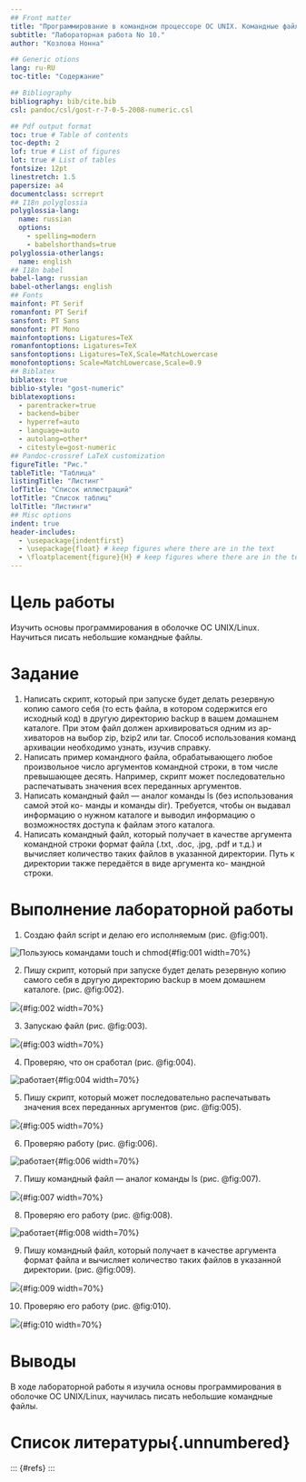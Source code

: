```yaml
---
## Front matter
title: "Программирование в командном процессоре ОС UNIX. Командные файлы"
subtitle: "Лабораторная работа No 10."
author: "Козлова Нонна"

## Generic otions
lang: ru-RU
toc-title: "Содержание"

## Bibliography
bibliography: bib/cite.bib
csl: pandoc/csl/gost-r-7-0-5-2008-numeric.csl

## Pdf output format
toc: true # Table of contents
toc-depth: 2
lof: true # List of figures
lot: true # List of tables
fontsize: 12pt
linestretch: 1.5
papersize: a4
documentclass: scrreprt
## I18n polyglossia
polyglossia-lang:
  name: russian
  options:
	- spelling=modern
	- babelshorthands=true
polyglossia-otherlangs:
  name: english
## I18n babel
babel-lang: russian
babel-otherlangs: english
## Fonts
mainfont: PT Serif
romanfont: PT Serif
sansfont: PT Sans
monofont: PT Mono
mainfontoptions: Ligatures=TeX
romanfontoptions: Ligatures=TeX
sansfontoptions: Ligatures=TeX,Scale=MatchLowercase
monofontoptions: Scale=MatchLowercase,Scale=0.9
## Biblatex
biblatex: true
biblio-style: "gost-numeric"
biblatexoptions:
  - parentracker=true
  - backend=biber
  - hyperref=auto
  - language=auto
  - autolang=other*
  - citestyle=gost-numeric
## Pandoc-crossref LaTeX customization
figureTitle: "Рис."
tableTitle: "Таблица"
listingTitle: "Листинг"
lofTitle: "Список иллюстраций"
lotTitle: "Список таблиц"
lolTitle: "Листинги"
## Misc options
indent: true
header-includes:
  - \usepackage{indentfirst}
  - \usepackage{float} # keep figures where there are in the text
  - \floatplacement{figure}{H} # keep figures where there are in the text
---
```


# Цель работы

Изучить основы программирования в оболочке ОС UNIX/Linux. Научиться писать
небольшие командные файлы.

# Задание

1. Написать скрипт, который при запуске будет делать резервную копию самого себя (то
есть файла, в котором содержится его исходный код) в другую директорию backup
в вашем домашнем каталоге. При этом файл должен архивироваться одним из ар-
хиваторов на выбор zip, bzip2 или tar. Способ использования команд архивации
необходимо узнать, изучив справку.
2. Написать пример командного файла, обрабатывающего любое произвольное число
аргументов командной строки, в том числе превышающее десять. Например, скрипт
может последовательно распечатывать значения всех переданных аргументов.
3. Написать командный файл — аналог команды ls (без использования самой этой ко-
манды и команды dir). Требуется, чтобы он выдавал информацию о нужном каталоге
и выводил информацию о возможностях доступа к файлам этого каталога.
4. Написать командный файл, который получает в качестве аргумента командной строки
формат файла (.txt, .doc, .jpg, .pdf и т.д.) и вычисляет количество таких файлов
в указанной директории. Путь к директории также передаётся в виде аргумента ко-
мандной строки.

# Выполнение лабораторной работы

1. Создаю файл script и делаю его исполняемым (рис. @fig:001).

![Пользуюсь командами touch и chmod](image/1.png){#fig:001 width=70%}

2. Пишу скрипт, который при запуске будет делать резервную копию самого себя в другую директорию backup в моем домашнем каталоге. (рис. @fig:002).

![](image/2.png){#fig:002 width=70%}

3. Запускаю файл (рис. @fig:003).

![](image/3.png){#fig:003 width=70%}

4. Проверяю, что он сработал (рис. @fig:004).

![работает](image/4.png){#fig:004 width=70%}

5. Пишу скрипт, который может последовательно распечатывать значения всех переданных аргументов (рис. @fig:005).

![](image/5.png){#fig:005 width=70%}

6. Проверяю работу (рис. @fig:006).

![работает](image/6.png){#fig:006 width=70%}

7. Пишу командный файл — аналог команды ls (рис. @fig:007).

![](image/7.png){#fig:007 width=70%}

8. Проверяю его работу (рис. @fig:008).

![работает](image/8.png){#fig:008 width=70%}

9. Пишу командный файл, который получает в качестве аргумента формат файла и вычисляет количество таких файлов в указанной директории. (рис. @fig:009).

![](image/9.png){#fig:009 width=70%}

10. Проверяю его работу  (рис. @fig:010).

![](image/10.png){#fig:010 width=70%}

# Выводы

В ходе лабораторной работы я изучила основы программирования в оболочке ОС UNIX/Linux, научилась писать небольшие командные файлы.

# Список литературы{.unnumbered}

::: {#refs}
:::
